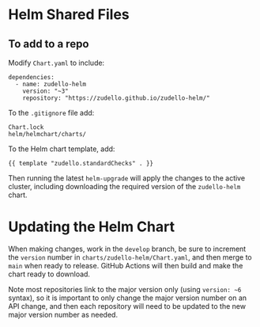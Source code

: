 # Helm Shared Files

## To add to a repo

Modify `Chart.yaml` to include:

```
dependencies:
  - name: zudello-helm
    version: "~3"
    repository: "https://zudello.github.io/zudello-helm/"
```

To the `.gitignore` file add:
```
Chart.lock
helm/helmchart/charts/
```

To the Helm chart template, add:
```
{{ template "zudello.standardChecks" . }}
```

Then running the latest `helm-upgrade` will apply the changes to the active cluster, including downloading the required version of the `zudello-helm` chart.

# Updating the Helm Chart

When making changes, work in the `develop` branch, be sure to increment the `version` number in `charts/zudello-helm/Chart.yaml`, and then merge to `main` when ready to release. GitHub Actions will then build and make the chart ready to download.

Note most repositories link to the major version only (using `version: ~6` syntax), so it is important to only change the major version number on an API change, and then each repository will need to be updated to the new major version number as needed.